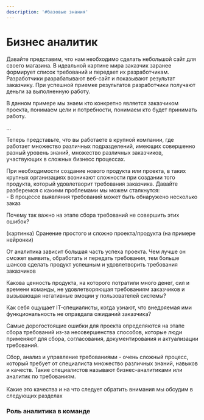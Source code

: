 ```yaml
---
description: '#базовые знания'
---
```


# Бизнес аналитик

Давайте представим, что нам необходимо сделать небольшой сайт для своего магазина. В идеальной картине мира заказчик заранее формирует список требований и передает их разработчикам. Разработчики разрабатывают веб-сайт и показывают результат заказчику. При успешной приемке результатов разработчики получают деньги за выполненную работу.&#x20;

В данном примере мы знаем кто конкретно является заказчиком проекта, понимаем цели и потребности, понимаем кто будет принимать работу.&#x20;

...

Теперь представьте, что вы работаете в крупной компании, где работает множество различных подразделений, имеющих совершенно разный уровень знаний,  множество различных заказчиков, участвующих в сложных бизнесс процессах.&#x20;

При необходимости создание нового продукта или проекта, в таких крупных организациях возникают сложности при создании того продукта, который удовлетворит требования заказчика. Давайте разберемся с какими проблемами мы можем сталкнутся:\
\- В процессе выявляния требований может быть обнаружено несколько заказ



Почему так важно на этапе сбора требований не совершить этих ошибок?&#x20;



(картинка) Сранение простого и сложно проекта/продукта (на примере нейронки)

От аналитика зависит большая часть успеха проекта. Чем лучше он сможет выявить, обработать и передать требования, тем больше шансов сделать продукт успешным и удовлетворить требования заказчиков



Какова ценность продукта, на которого потратили много денег, сил и времени команды, не удовлетворяющая требованиям заказчиков и вызывающая негативные эмоции у пользователей системы?

Как себя ощущает IT-специалисты, когда узнают, что внедряемая ими функциональность не оправдала ожиданий заказчика?

Самые дорогостоящие ошибки для проекта определяются на этапе сбора требований из-за несовершенства способов, которые люди применяют для сбора, согласования, документирования и актуализации требований.&#x20;

Сбор, анализ и управление требованиями - очень сложный процесс, который требует от специалиста множество различных знаний, навыков и качеств. Такие специалистов называют бизнес-аналитиками или аналитик по требованиям.\
\
Какие это качества и на что следует обратить внимания мы обсудим в следующих разделах

### Роль аналитика в команде
